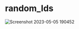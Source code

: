 # random_Ids

![Screenshot 2023-05-05 190452](https://user-images.githubusercontent.com/88942744/236472654-f8fead8f-6c54-4fc7-a1a8-e0677fa3d07b.jpg)
